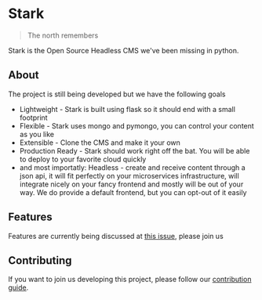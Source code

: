 # Stark

> The north remembers

Stark is the Open Source Headless CMS we've been missing in python.

## About

The project is still being developed but we have the following goals

- Lightweight - Stark is built using flask so it should end with a small footprint
- Flexible - Stark uses mongo and pymongo, you can control your content as you like
- Extensible - Clone the CMS and make it your own
- Production Ready - Stark should work right off the bat. You will be able to deploy to your favorite cloud quickly
- and most importatly: Headless - create and receive content through a json api, it will fit perfectly on your microservices infrastructure, will integrate nicely on your fancy frontend and mostly will be out of your way. We do provide a default frontend, but you can opt-out of it easily

## Features

Features are currently being discussed at [this issue](https://github.com/stark-cms/stark/issues/5), please join us

## Contributing

If you want to join us developing this project, please follow our [contribution guide](https://github.com/jlugao/stark/blob/master/contrib.md).
